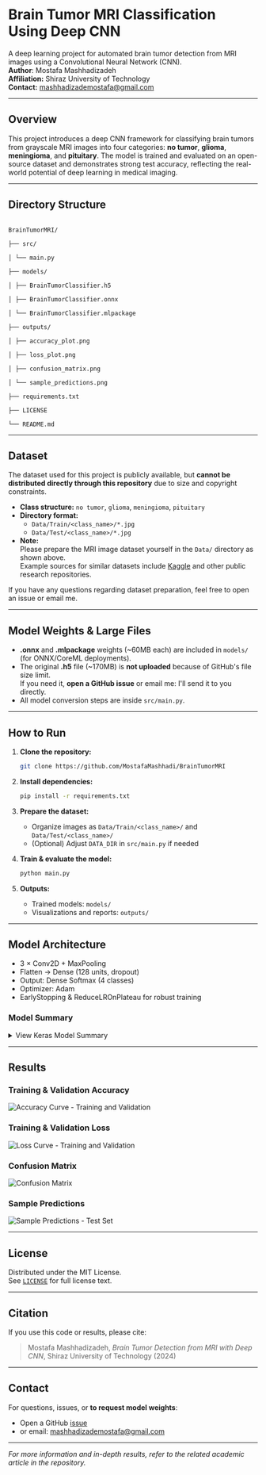 # Brain Tumor MRI Classification Using Deep CNN

A deep learning project for automated brain tumor detection from MRI images using a Convolutional Neural Network (CNN).  
**Author**: Mostafa Mashhadizadeh  
**Affiliation:** Shiraz University of Technology  
**Contact:** mashhadizademostafa@gmail.com

---

## Overview

This project introduces a deep CNN framework for classifying brain tumors from grayscale MRI images into four categories: **no tumor**, **glioma**, **meningioma**, and **pituitary**. The model is trained and evaluated on an open-source dataset and demonstrates strong test accuracy, reflecting the real-world potential of deep learning in medical imaging.

---

## Directory Structure
```

BrainTumorMRI/

├── src/

│ └── main.py

├── models/

│ ├── BrainTumorClassifier.h5

│ ├── BrainTumorClassifier.onnx

│ └── BrainTumorClassifier.mlpackage

├── outputs/

│ ├── accuracy_plot.png

│ ├── loss_plot.png

│ ├── confusion_matrix.png

│ └── sample_predictions.png

├── requirements.txt

├── LICENSE

└── README.md
```
---

## Dataset

The dataset used for this project is publicly available, but **cannot be distributed directly through this repository** due to size and copyright constraints.

- **Class structure:** `no tumor`, `glioma`, `meningioma`, `pituitary`
- **Directory format:**
    - `Data/Train/<class_name>/*.jpg`
    - `Data/Test/<class_name>/*.jpg`
- **Note:**  
  Please prepare the MRI image dataset yourself in the `Data/` directory as shown above.  
  Example sources for similar datasets include [Kaggle](https://www.kaggle.com/) and other public research repositories.

If you have any questions regarding dataset preparation, feel free to open an issue or email me.

---

## Model Weights & Large Files

- **.onnx** and **.mlpackage** weights (~60MB each) are included in `models/` (for ONNX/CoreML deployments).
- The original **.h5** file (~170MB) is **not uploaded** because of GitHub's file size limit.  
  If you need it, **open a GitHub issue** or email me: I'll send it to you directly.
- All model conversion steps are inside `src/main.py`.

---

## How to Run

1. **Clone the repository:**
    ```bash cd BrainTumorMRI
    git clone https://github.com/MostafaMashhadi/BrainTumorMRI
    ```

2. **Install dependencies:**
    ```bash cd BrainTumorMRI
    pip install -r requirements.txt
    ```

3. **Prepare the dataset:**
    - Organize images as `Data/Train/<class_name>/` and `Data/Test/<class_name>/`
    - (Optional) Adjust `DATA_DIR` in `src/main.py` if needed

4. **Train & evaluate the model:**
    ```bash cd src
    python main.py
    ```

5. **Outputs:**
    - Trained models: `models/`
    - Visualizations and reports: `outputs/`

---

## Model Architecture

- 3 × Conv2D + MaxPooling
- Flatten → Dense (128 units, dropout)
- Output: Dense Softmax (4 classes)
- Optimizer: Adam
- EarlyStopping & ReduceLROnPlateau for robust training

### Model Summary

<details>
<summary>View Keras Model Summary</summary>

Model: "sequential"
```
_________________________________________________________________
 Layer (type)                Output Shape              Param #
_________________________________________________________________
 conv2d (Conv2D)             (None, 254, 254, 32)      320

 max_pooling2d (MaxPooling2D  (None, 127, 127, 32)     0
 )

 conv2d_1 (Conv2D)           (None, 125, 125, 64)      18496

 max_pooling2d_1 (MaxPooling  (None, 62, 62, 64)       0
 2D)

 conv2d_2 (Conv2D)           (None, 60, 60, 128)       73856

 max_pooling2d_2 (MaxPooling  (None, 30, 30, 128)      0
 2D)

 flatten (Flatten)           (None, 115200)            0

 dense (Dense)               (None, 128)               14745728

 dropout (Dropout)           (None, 128)               0

 dense_1 (Dense)             (None, 4)                 516
_________________________________________________________________
Total params: 14,838,916
Trainable params: 14,838,916
Non-trainable params: 0
_________________________________________________________________
```
</details>

---

## Results

### Training & Validation Accuracy

![Accuracy Curve - Training and Validation](outputs/accuracy_plot.png)

### Training & Validation Loss

![Loss Curve - Training and Validation](outputs/loss_plot.png)

### Confusion Matrix

![Confusion Matrix](outputs/confusion_matrix.png)

### Sample Predictions

![Sample Predictions - Test Set](outputs/sample_predictions.png)

---

## License

Distributed under the MIT License.  
See [`LICENSE`](LICENSE) for full license text.

---

## Citation

If you use this code or results, please cite:

> Mostafa Mashhadizadeh, *Brain Tumor Detection from MRI with Deep CNN*, Shiraz University of Technology (2024)

---

## Contact

For questions, issues, or **to request model weights**:
- Open a GitHub [issue](https://github.com/MostafaMashhadi/BrainTumorMRI/issues)
- or email: mashhadizademostafa@gmail.com

---

*For more information and in-depth results, refer to the related academic article in the repository.*

